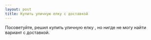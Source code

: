 ```yaml
---
layout: post 
title: Купить уличную елку с доставкой 
--- 
```

Посоветуйте, решил купить уличную елку , но нигде не могу найти вариант с доставкой.
